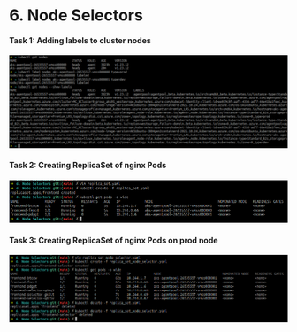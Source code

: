 # 6. Node Selectors
#### Task 1: Adding labels to cluster nodes
![alt text](https://github.com/JFrred/budowa-hybrydowej-infrastruktury-it/blob/main/lab03/6.%20Node%20Selectors/task1.png)

#### Task 2: Creating ReplicaSet of nginx Pods
![alt text](https://github.com/JFrred/budowa-hybrydowej-infrastruktury-it/blob/main/lab03/6.%20Node%20Selectors/task2.png)

#### Task 3: Creating ReplicaSet of nginx Pods on prod node
![alt text](https://github.com/JFrred/budowa-hybrydowej-infrastruktury-it/blob/main/lab03/6.%20Node%20Selectors/task3.png)
